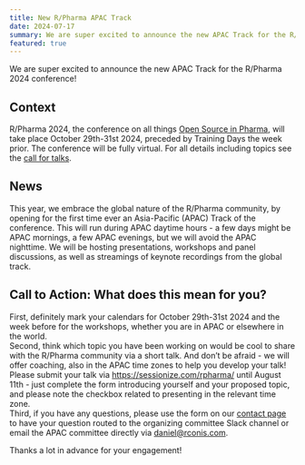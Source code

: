 ```yaml
---
title: New R/Pharma APAC Track
date: 2024-07-17
summary: We are super excited to announce the new APAC Track for the R/Pharma 2024 conference!
featured: true
---
```


We are super excited to announce the new APAC Track for the R/Pharma 2024 conference!

## Context
R/Pharma 2024, the conference on all things [Open Source in Pharma](http://opensourceinpharma.com/), will take place October 29th-31st 2024, preceded by Training Days the week prior. The conference will be fully virtual. For all details including topics see the [call for talks](https://rinpharma.com/post/2024-06-08-call4talks/).


## News
This year, we embrace the global nature of the R/Pharma community, by opening for the first time ever an Asia-Pacific (APAC) Track of the conference. This will run during APAC daytime hours - a few days might be APAC mornings, a few APAC evenings, but we will avoid the APAC nighttime. We will be hosting presentations, workshops and panel discussions, as well as streamings of keynote recordings from the global track.


## Call to Action: What does this mean for you?
First, definitely mark your calendars for October 29th-31st 2024 and the week before for the workshops, whether you are in APAC or elsewhere in the world.  
Second, think which topic you have been working on would be cool to share with the R/Pharma community via a short talk. And don’t be afraid - we will offer coaching, also in the APAC time zones to help you develop your talk! Please submit your talk via https://sessionize.com/rpharma/ until August 11th - just complete the form introducing yourself and your proposed topic, and please note the checkbox related to presenting in the relevant time zone.  
Third, if you have any questions, please use the form on our [contact page](https://rinpharma.com/contact/) to have your question routed to the organizing committee Slack channel or email the APAC committee directly via daniel@rconis.com.

Thanks a lot in advance for your engagement!
